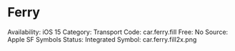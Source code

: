 # Ferry

Availability: iOS 15
Category: Transport
Code: car.ferry.fill
Free: No
Source: Apple SF Symbols
Status: Integrated
Symbol: car.ferry.fill2x.png